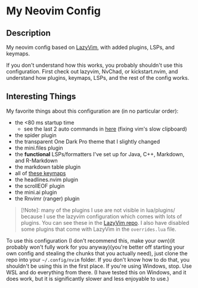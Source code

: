 # My Neovim Config

## Description

My neovim config based on [LazyVim](https://www.lazyvim.org), with added
plugins, LSPs, and keymaps.

If you don't understand how this works, you probably
shouldn't use this configuration. First check out lazyvim, NvChad, or
kickstart.nvim, and understand how plugins, keymaps, LSPs, and the rest of the
config works.

## Interesting Things

My favorite things about this configuration are (in no particular order):

- the <80 ms startup time
  - see the last 2 auto commands in [here](./lua/config/autocmds.lua) (fixing vim's slow clipboard)
- the spider plugin
- the transparent One Dark Pro theme that I slightly changed
- the mini.files plugin
- the **functional** LSPs/formatters I've set up for Java, C++, Markdown, and R-Markdown
- the markdown table plugin
- all of [these keymaps](lua/config/keymaps.lua)
- the headlines.nvim plugin
- the scrollEOF plugin
- the mini.ai plugin
- the Rnvimr (ranger) plugin

> [!Note]: many of the plugins I use are not visible in lua/plugins/ because I
> use the lazyvim configuration which comes with lots of plugins. You can see
> these in the [LazyVim repo](https://github.com/LazyVim/LazyVim). I also have
> disabled some plugins that come with LazyVim in the `overrides.lua` file.

To use this configuration (I don't recommend this, make your own)(it probably
won't fully work for you anyway)(you're better off starting your own config and
stealing the chunks that you actually need), just clone the repo into your
`~/.config/nvim` folder. If you don't know how to do that, you shouldn't be
using this in the first place. If you're using Windows, stop. Use WSL and do
everything from there. (I have tested this on Windows, and it does work, but it
is significantly slower and less enjoyable to use.)
